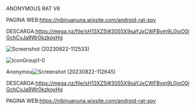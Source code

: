 ANONYMOUS RAT V6

PAGINA WEB:https://nibiruanuna.wixsite.com/android-rat-spy

DESCARGA:https://mega.nz/file/sH13XZ5I#3055X9saYJxCWFBym9L0joO0jGchCvJa9Wr0kzkoyHg

![Screenshot (20230822-112533)](https://github.com/AndroidRat/Anonymous-Rat-v6/assets/104788786/503d3680-6eb8-45a1-a60b-d7c4bf9d6f9e)




![IconGroup1-0](https://github.com/AndroidRat/Anonymous-Rat-v6/assets/104788786/80d74fc6-2d51-42a6-83c4-5f3187c3f6ff)



Anonymou![Screenshot (20230822-112645)](https://github.com/AndroidRat/Anonymous-Rat-v6/assets/104788786/b8b7d188-a73b-4dc8-936d-492bfc99bfa9)

DESCARGA:https://mega.nz/file/sH13XZ5I#3055X9saYJxCWFBym9L0joO0jGchCvJa9Wr0kzkoyHg

PAGINA WEB:https://nibiruanuna.wixsite.com/android-rat-spy

